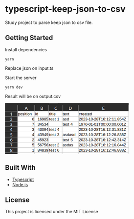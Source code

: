 # typescript-keep-json-to-csv

Study project to parse keep json to csv file.

## Getting Started

Install dependencies

```console
yarn
```

Replace json on input.ts

Start the server

```console
yarn dev
```

Result will be on output.csv

<img alt="Sample output" src="./sample-output.png" />


## Built With

- [Typescript](https://www.typescriptlang.org/)
- [Node.js](https://nodejs.org/en/)

## License

This project is licensed under the MIT License
